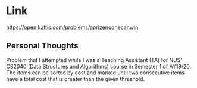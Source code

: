 # Link

https://open.kattis.com/problems/aprizenoonecanwin

## Personal Thoughts

Problem that I attempted while I was a Teaching Assistant (TA) for NUS' CS2040 (Data Structures and Algorithms) course in Semester 1 of AY19/20. The items can be sorted by cost and marked until two consecutive items have a total cost that is greater than the given threshold.

